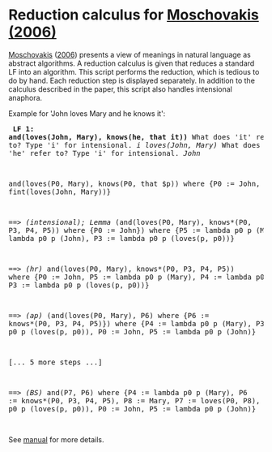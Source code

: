 # Reduction calculus for <a href="http://dx.doi.org/10.1007/s10988-005-6920-7" target="_blank">Moschovakis (2006)</a>

<a href="http://www.math.ucla.edu/~ynm/" target="_blank">Moschovakis</a> (<a href="http://dx.doi.org/10.1007/s10988-005-6920-7" target="_blank">2006</a>) presents a view of meanings in natural language as abstract algorithms. A reduction calculus is given that reduces a standard LF into an algorithm. This script performs the reduction, which is tedious to do by hand. Each reduction step is displayed separately. In addition to the calculus described in the paper, this script also handles intensional anaphora.

Example for 'John loves Mary and he knows it':
    <pre>
**LF 1: and(loves(John, Mary), knows(he, that it))**
What does 'it' refer to? Type 'i' for intensional.
_i loves(John, Mary)_
What does 'he' refer to? Type 'i' for intensional.
_John_

and(loves(P0, Mary), knows(P0, that $p))
 where {P0 := John,
        $p := fint(loves(John, Mary))}

_==> (intensional); Lemma_
(and(loves(P0, Mary), knows*(P0, P3, P4, P5)) where {P0 := John})
 where {P5 := lambda p0 p (Mary),
        P4 := lambda p0 p (John),
        P3 := lambda p0 p (loves(p, p0))}

_==> (hr)_
and(loves(P0, Mary), knows*(P0, P3, P4, P5))
 where {P0 := John,
        P5 := lambda p0 p (Mary),
        P4 := lambda p0 p (John),
        P3 := lambda p0 p (loves(p, p0))}

_==> (ap)_
(and(loves(P0, Mary), P6) where {P6 := knows*(P0, P3, P4, P5)})
 where {P4 := lambda p0 p (Mary),
        P3 := lambda p0 p (loves(p, p0)),
        P0 := John,
        P5 := lambda p0 p (John)}

[... 5 more steps ...]

_==> (BS)_
and(P7, P6)
 where {P4 := lambda p0 p (Mary),
        P6 := knows*(P0, P3, P4, P5),
        P8 := Mary,
        P7 := loves(P0, P8),
        P3 := lambda p0 p (loves(p, p0)),
        P0 := John,
        P5 := lambda p0 p (John)}

</pre>

See [manual](manual.pdf) for more details.
